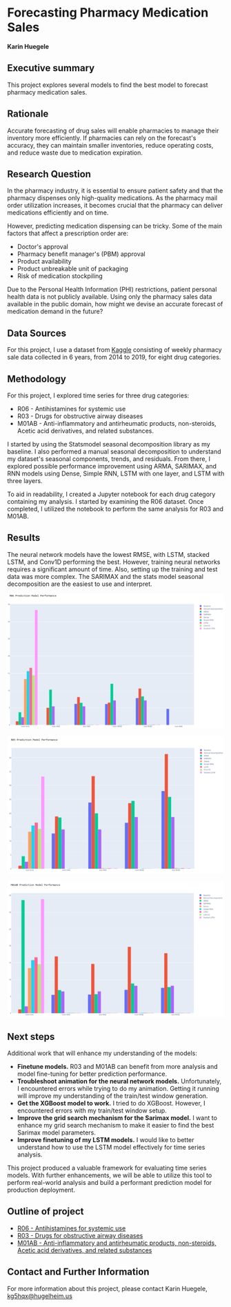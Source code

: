 # Forecasting Pharmacy Medication Sales

**Karin Huegele**

## Executive summary
This project explores several models to find the best model to forecast pharmacy medication sales.

## Rationale
Accurate forecasting of drug sales will enable pharmacies to manage their inventory more efficiently. If pharmacies can rely on the forecast's accuracy, they can maintain smaller inventories, reduce operating costs, and reduce waste due to medication expiration.

## Research Question
In the pharmacy industry, it is essential to ensure patient safety and that the pharmacy dispenses only high-quality medications. As the pharmacy mail order utilization increases, it becomes crucial that the pharmacy can deliver medications efficiently and on time.  

However, predicting medication dispensing can be tricky. Some of the main factors that affect a prescription order are:
* Doctor's approval
* Pharmacy benefit manager's (PBM) approval
* Product availability
* Product unbreakable unit of packaging
* Risk of medication stockpiling

Due to the Personal Health Information (PHI) restrictions, patient personal health data is not publicly available. Using only the pharmacy sales data available in the public domain, how might we devise an accurate forecast of medication demand in the future?

## Data Sources
For this project, I use a dataset from [Kaggle](https://www.kaggle.com/datasets/milanzdravkovic/pharma-sales-data) consisting of weekly pharmacy sale data collected in 6 years, from 2014 to 2019, for eight drug categories.

## Methodology
For this project, I explored time series for three drug categories:
* R06 - Antihistamines for systemic use
* R03 - Drugs for obstructive airway diseases
* M01AB - Anti-inflammatory and antirheumatic products, non-steroids, Acetic acid derivatives, and related substances.

I started by using the Statsmodel seasonal decomposition library as my baseline. I also performed a manual seasonal decomposition to understand my dataset's seasonal components, trends, and residuals. From there, I explored possible performance improvement using ARMA, SARIMAX, and RNN models using Dense, Simple RNN, LSTM with one layer, and LSTM with three layers.

To aid in readability, I created a Jupyter notebook for each drug category containing my analysis. I started by examining the R06 dataset. Once completed, I utilized the notebook to perform the same analysis for R03 and M01AB.

## Results
The neural network models have the lowest RMSE, with LSTM, stacked LSTM, and Conv1D performing the best. However, training neural networks requires a significant amount of time. Also, setting up the training and test data was more complex. The SARIMAX and the stats model seasonal decomposition are the easiest to use and interpret. 

![Alt text](/notebooks/R06/R06-prediction-performance.png)

![Alt text](/notebooks/R03/R03-prediction-performance.png)

![Alt text](/notebooks/M01AB/M01AB-prediction-performance.png)

## Next steps
Additional work that will enhance my understanding of the models:
* **Finetune models.**  R03 and M01AB can benefit from more analysis and model fine-tuning for better prediction performance.
* **Troubleshoot animation for the neural network models.**  Unfortunately, I encountered errors while trying to do my animation. Getting it running will improve my understanding of the train/test window generation.
* **Get the XGBoost model to work.**  I tried to do XGBoost. However, I encountered errors with my train/test window setup.
* **Improve the grid search mechanism for the Sarimax model.**  I want to enhance my grid search mechanism to make it easier to find the best Sarimax model parameters.
* **Improve finetuning of my LSTM models.** I would like to better understand how to use the LSTM model effectively for time series analysis.

This project produced a valuable framework for evaluating time series models. With further enhancements, we will be able to utilize this tool to perform real-world analysis and build a performant prediction model for production deployment.

## Outline of project

- [R06 - Antihistamines for systemic use](https://github.com/kg5hqx/Capstone2/blob/master/notebooks/R06/Module-24-v3-R06.ipynb)
- [R03 - Drugs for obstructive airway diseases](https://github.com/kg5hqx/Capstone2/blob/master/notebooks/R03/Module-24-v3-R03.ipynb)
- [M01AB - Anti-inflammatory and antirheumatic products, non-steroids, Acetic acid derivatives, and related substances](https://github.com/kg5hqx/Capstone2/blob/master/notebooks/M01AB/Module-24-v3-M01AB.ipynb)

## Contact and Further Information
For more information about this project, please contact Karin Huegele, kg5hqx@hugelheim.us
